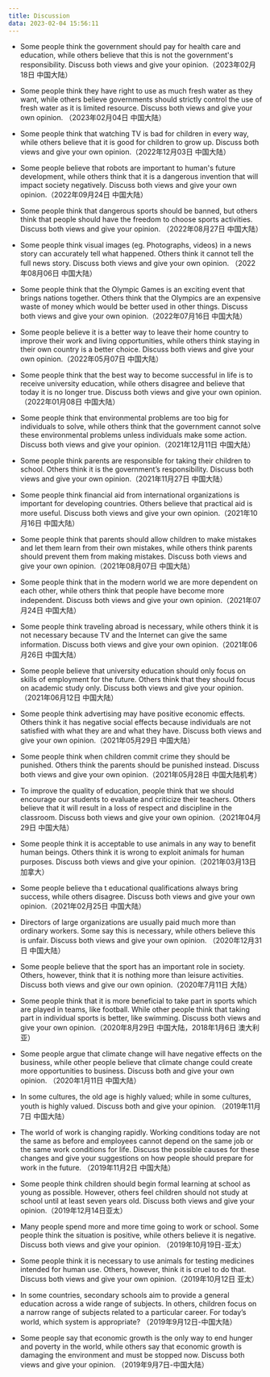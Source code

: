 ```yaml
---
title: Discussion
data: 2023-02-04 15:56:11
---
```

- Some people think the government should pay for health care and education, while others believe that this is not the government's responsibility. Discuss both views and give your opinion.​​​（2023年02月18日 中国大陆）

- Some people think they have right to use as much fresh water as they want, while others believe governments should strictly control the use of fresh water as it is limited resource. Discuss both views and give your own opinion. ​​​（2023年02月04日 中国大陆）

- Some people think that watching TV is bad for children in every way, while others believe that it is good for children to grow up. Discuss both views and give your own opinion.（2022年12月03日 中国大陆）  


- Some people believe that robots are important to human's future development, while others think that it is a dangerous invention that will impact society negatively. Discuss both views and give your own opinion.（2022年09月24日 中国大陆）   


- Some people think that dangerous sports should be banned, but others think that people should have the freedom to choose sports activities. Discuss both views and give your opinion. （2022年08月27日 中国大陆）   
 

- Some people think visual images (eg. Photographs, videos) in a news story can accurately tell what happened.  Others think it cannot tell the full news story. Discuss both views and give your own opinion.  （2022年08月06日 中国大陆） 
 

- Some people think that the Olympic Games is an exciting event that brings nations together. Others think that the Olympics are an expensive waste of money which would be better used in other things. Discuss both views and give your own opinion.（2022年07月16日 中国大陆） 


- Some people believe it is a better way to leave their home country to improve their work and living opportunities, while others think staying in their own country is a better choice. Discuss both views and give your own opinion.（2022年05月07日 中国大陆） 


- Some people think that the best way to become successful in life is to receive university education, while others disagree and believe that today it is no longer true. Discuss both views and give your own opinion. ​​​（2022年01月08日 中国大陆） 


- Some people think that environmental problems are too big for individuals to solve, while others think that the government cannot solve these environmental problems unless individuals make some action. Discuss both views and give your opinion.（2021年12月11日 中国大陆） 


- Some people think parents are responsible for taking their children to school. Others think it is the government’s responsibility. Discuss both views and give your own opinion.（2021年11月27日 中国大陆） 


- Some people think financial aid from international organizations is important for developing countries. Others believe that practical aid is more useful. Discuss both views and give your own opinion.（2021年10月16日 中国大陆） 


- Some people think that parents should allow children to make mistakes and let them learn from their own mistakes, while others think parents should prevent them from making mistakes. Discuss both views and give your own opinion.（2021年08月07日 中国大陆） 


- Some people think that in the modern world we are more dependent on each other, while others think that people have become more independent. Discuss both views and give your own opinion.（2021年07月24日 中国大陆） 


- Some people think traveling abroad is necessary, while others think it is not necessary because TV and the Internet can give the same information. Discuss both views and give your own opinion.（2021年06月26日 中国大陆）


- Some people believe that university education should only focus on skills of employment for the future. Others think that they should focus on academic study only. Discuss both views and give your opinion.（2021年06月12日 中国大陆）


- Some people think advertising may have positive economic effects. Others think it has negative social effects because individuals are not satisfied with what they are and what they have. Discuss both views and give your own opinion.（2021年05月29日 中国大陆）


- Some people think when children commit crime they should be punished. Others think the parents should be punished instead. Discuss both views and give your own opinion.（2021年05月28日 中国大陆机考）


- To improve the quality of education, people think that we should encourage our students to evaluate and criticize their teachers. Others believe that it will result in a loss of respect and discipline in the classroom. Discuss both views and give your own opinion.（2021年04月29日 中国大陆）


- Some people think it is acceptable to use animals in any way to benefit human beings. Others think it is wrong to exploit animals for human purposes. Discuss both views and give your opinion.（2021年03月13日 加拿大）


- Some people believe tha t educational qualifications always bring success, while others disagree. Discuss both views and give your own opinion.（2021年02月25日 中国大陆）

- Directors of large organizations are usually paid much more than ordinary workers. Some say this is necessary, while others believe this is unfair. Discuss both views and give your own opinion. （2020年12月31日 中国大陆）


- Some people believe that the sport has an important role in society. Others, however, think that it is nothing more than leisure activities. Discuss both views and give our own opinion.（2020年7月11日 大陆）


- Some people think that it is more beneficial to take part in sports which are played in teams, like football. While other people think that taking part in individual sports is better, like swimming. Discuss both views and give your own opinion.（2020年8月29日 中国大陆，2018年1月6日 澳大利亚）


- Some people argue that climate change will have negative effects on the business, while other people believe that climate change could create more opportunities to business. Discuss both and give your own opinion. （2020年1月11日 中国大陆）


- In some cultures, the old age is highly valued; while in some cultures, youth is highly valued. Discuss both and give your opinion. （2019年11月7日 中国大陆）


- The world of work is changing rapidly. Working conditions today are not the same as before and employees cannot depend on the same job or the same work conditions for life. Discuss the possible causes for these changes and give your suggestions on how people should prepare for work in the future. （2019年11月2日 中国大陆）


- Some people think children should begin formal learning at school as young as possible. However, others feel children should not study at school until at least seven years old. Discuss both views and give your opinion.（2019年12月14日亚太）


- Many people spend more and more time going to work or school. Some people think the situation is positive, while others believe it is negative. Discuss both views and give your opinion. （2019年10月19日-亚太）


- Some people think it is necessary to use animals for testing medicines intended for human use. Others, however, think it is cruel to do that. Discuss both views and give your own opinion.（2019年10月12日 亚太）


- In some countries, secondary schools aim to provide a general education across a wide range of subjects. In others, children focus on a narrow range of subjects related to a particular career. For today’s world, which system is appropriate? （2019年9月12日-中国大陆）


- Some people say that economic growth is the only way to end hunger and poverty in the world, while others say that economic growth is damaging the environment and must be stopped now. Discuss both views and give your opinion. （2019年9月7日-中国大陆）
